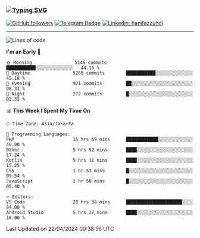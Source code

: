 ### [![Typing SVG](https://readme-typing-svg.herokuapp.com?font=lato&size=22&lines=Hi+There+👋)](https://git.io/typing-svg) 

[![GitHub followers](https://img.shields.io/github/followers/hanifazzuhdi?label=Follow&style=social)](https://github.com/hanifazzuhdi/?tab=follow) 
[![Telegram Badge](https://img.shields.io/badge/-hanif0198-blue?style=social&logo=telegram&link=https://www.t.me/hanif0198/)](https://www.t.me/hanif0198/) 
[![Linkedin: hanifazzuhdi](https://img.shields.io/badge/-hanifazzuhdi-blue?style=flat-square&logo=Linkedin&logoColor=white&link=https://www.linkedin.com/in/hanif-az-zuhdi-69688019b/)](https://www.linkedin.com/in/hanif-az-zuhdi-69688019b/) 

<hr/>

<!--START_SECTION:waka-->
![Lines of code](https://img.shields.io/badge/From%20Hello%20World%20I%27ve%20Written-52.3%20million%20lines%20of%20code-blue)

**I'm an Early 🐤** 

```text
🌞 Morning                5146 commits        ███████████░░░░░░░░░░░░░░   44.16 % 
🌆 Daytime                5265 commits        ███████████░░░░░░░░░░░░░░   45.18 % 
🌃 Evening                971 commits         ██░░░░░░░░░░░░░░░░░░░░░░░   08.33 % 
🌙 Night                  272 commits         █░░░░░░░░░░░░░░░░░░░░░░░░   02.33 % 
```


📊 **This Week I Spent My Time On** 

```text
🕑︎ Time Zone: Asia/Jakarta

💬 Programming Languages: 
PHP                      15 hrs 59 mins      ████████████░░░░░░░░░░░░░   46.90 % 
Other                    5 hrs 52 mins       ████░░░░░░░░░░░░░░░░░░░░░   17.24 % 
Kotlin                   5 hrs 11 mins       ████░░░░░░░░░░░░░░░░░░░░░   15.25 % 
CSS                      1 hr 53 mins        █░░░░░░░░░░░░░░░░░░░░░░░░   05.54 % 
JavaScript               1 hr 50 mins        █░░░░░░░░░░░░░░░░░░░░░░░░   05.40 % 

🔥 Editors: 
VS Code                  28 hrs 38 mins      █████████████████████░░░░   84.00 % 
Android Studio           5 hrs 27 mins       ████░░░░░░░░░░░░░░░░░░░░░   16.00 % 
```


 Last Updated on 22/04/2024 00:38:56 UTC
<!--END_SECTION:waka-->
